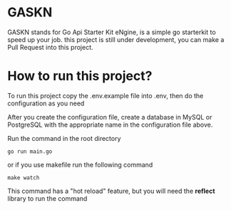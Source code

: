 # GASKN

GASKN stands for Go Api Starter Kit eNgine, is a simple go starterkit to speed up your job. this project is still under development, you can make a Pull Request into this project.

# How to run this project?

To run this project copy the .env.example file into .env, then do the configuration as you need

After you create the configuration file, create a database in MySQL or PostgreSQL with the appropriate name in the configuration file above.

Run the command in the root directory

```
go run main.go
```

or if you use makefile run the following command

```
make watch
```

This command has a "hot reload" feature, but you will need the <b>reflect</b> library to run the command
